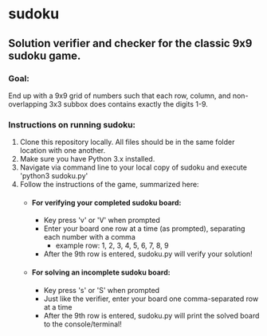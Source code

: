 # sudoku
## Solution verifier and checker for the classic 9x9 sudoku game.

### Goal:
End up with a 9x9 grid of numbers such that each row, column, and non-overlapping 3x3 subbox does contains exactly the digits 1-9.

### Instructions on running sudoku:
1. Clone this repository locally. All files should be in the same folder location with one another.
2. Make sure you have Python 3.x installed.
3. Navigate via command line to your local copy of sudoku and execute 'python3 sudoku.py'
4. Follow the instructions of the game, summarized here:
    + #### For verifying your completed sudoku board:
        - Key press 'v' or 'V' when prompted
        - Enter your board one row at a time (as prompted), separating each number with a comma
            - example row: 1, 2, 3, 4, 5, 6, 7, 8, 9
        + After the 9th row is entered, sudoku.py will verify your solution!
    + #### For solving an incomplete sudoku board:
        - Key press 's' or 'S' when prompted
        - Just like the verifier, enter your board one comma-separated row at a time
        - After the 9th row is entered, sudoku.py will print the solved board to the console/terminal!